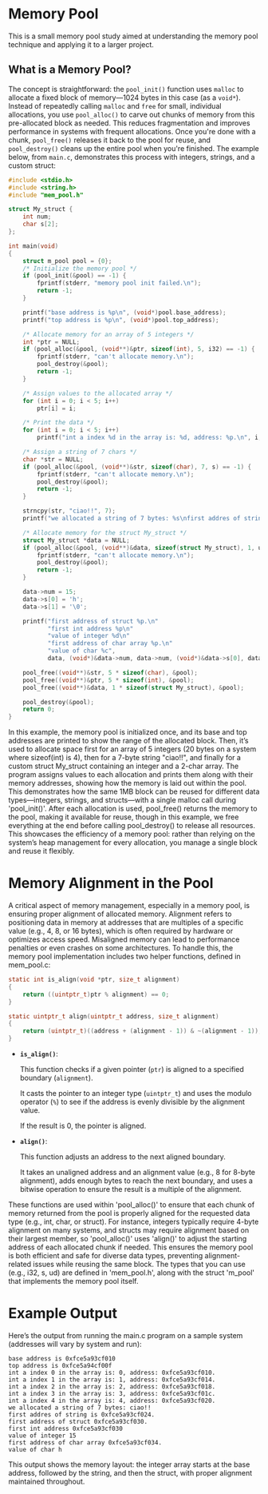 # Memory Pool

This is a small memory pool study aimed at understanding the memory pool technique and applying it to a larger project.

## What is a Memory Pool?

The concept is straightforward: the `pool_init()` function uses `malloc` to allocate a fixed block of memory—1024 bytes in this case (as a `void*`). Instead of repeatedly calling `malloc` and `free` for small, individual allocations, you use `pool_alloc()` to carve out chunks of memory from this pre-allocated block as needed. This reduces fragmentation and improves performance in systems with frequent allocations. Once you're done with a chunk, `pool_free()` releases it back to the pool for reuse, and `pool_destroy()` cleans up the entire pool when you're finished. The example below, from `main.c`, demonstrates this process with integers, strings, and a custom struct:

```c
#include <stdio.h>
#include <string.h>
#include "mem_pool.h"

struct My_struct {
    int num;
    char s[2];
};

int main(void)
{
    struct m_pool pool = {0};
    /* Initialize the memory pool */
    if (pool_init(&pool) == -1) {
        fprintf(stderr, "memory pool init failed.\n");
        return -1;
    }

    printf("base address is %p\n", (void*)pool.base_address);
    printf("top address is %p\n", (void*)pool.top_address);

    /* Allocate memory for an array of 5 integers */
    int *ptr = NULL;
    if (pool_alloc(&pool, (void**)&ptr, sizeof(int), 5, i32) == -1) {
        fprintf(stderr, "can't allocate memory.\n");
        pool_destroy(&pool);
        return -1;
    }

    /* Assign values to the allocated array */
    for (int i = 0; i < 5; i++)
        ptr[i] = i;

    /* Print the data */
    for (int i = 0; i < 5; i++)
        printf("int a index %d in the array is: %d, address: %p.\n", i, ptr[i], (void*)&ptr[i]);

    /* Assign a string of 7 chars */
    char *str = NULL;
    if (pool_alloc(&pool, (void**)&str, sizeof(char), 7, s) == -1) {
        fprintf(stderr, "can't allocate memory.\n");
        pool_destroy(&pool);
        return -1;
    }

    strncpy(str, "ciao!!", 7);
    printf("we allocated a string of 7 bytes: %s\nfirst addres of string is %p.\n", str, (void*)&str[0]); 

    /* Allocate memory for the struct My_struct */
    struct My_struct *data = NULL;
    if (pool_alloc(&pool, (void**)&data, sizeof(struct My_struct), 1, ud) == -1) {
        fprintf(stderr, "can't allocate memory.\n");
        pool_destroy(&pool);
        return -1;
    }

    data->num = 15;
    data->s[0] = 'h';
    data->s[1] = '\0';

    printf("first address of struct %p.\n"
           "first int address %p\n"
           "value of integer %d\n"
           "first address of char array %p.\n"
           "value of char %c",
           data, (void*)&data->num, data->num, (void*)&data->s[0], data->s[0]);

    pool_free((void**)&str, 5 * sizeof(char), &pool);
    pool_free((void**)&ptr, 5 * sizeof(int), &pool);
    pool_free((void**)&data, 1 * sizeof(struct My_struct), &pool);

    pool_destroy(&pool);
    return 0;
}
```

In this example, the memory pool is initialized once, and its base and top addresses are printed to show the range of the allocated block. 
Then, it’s used to allocate space first for an array of 5 integers (20 bytes on a system where sizeof(int) is 4), then for a 7-byte string "ciao!!", and finally for a custom struct My_struct containing an integer and a 2-char array. 
The program assigns values to each allocation and prints them along with their memory addresses, showing how the memory is laid out within the pool. 
This demonstrates how the same 1MB block can be reused for different data types—integers, strings, and structs—with a single malloc call during 'pool_init()'. 
After each allocation is used, pool_free() returns the memory to the pool, making it available for reuse, though in this example, we free everything at the end before calling pool_destroy() to release all resources.
This showcases the efficiency of a memory pool: rather than relying on the system’s heap management for every allocation, you manage a single block and reuse it flexibly.

# Memory Alignment in the Pool
A critical aspect of memory management, especially in a memory pool, is ensuring proper alignment of allocated memory. 
Alignment refers to positioning data in memory at addresses that are multiples of a specific value (e.g., 4, 8, or 16 bytes), which is often required by hardware or optimizes access speed. 
Misaligned memory can lead to performance penalties or even crashes on some architectures. 
To handle this, the memory pool implementation includes two helper functions, defined in mem_pool.c:
```c
static int is_align(void *ptr, size_t alignment)
{
    return ((uintptr_t)ptr % alignment) == 0;
}

static uintptr_t align(uintptr_t address, size_t alignment)
{
    return (uintptr_t)((address + (alignment - 1)) & ~(alignment - 1));
}
```

- **`is_align()`**: 

  This function checks if a given pointer (`ptr`) is aligned to a specified boundary (`alignment`). 

  It casts the pointer to an integer type (`uintptr_t`) and uses the modulo operator (`%`) to see if the address is evenly divisible by the alignment value. 

  If the result is 0, the pointer is aligned.

- **`align()`**: 

  This function adjusts an address to the next aligned boundary. 

  It takes an unaligned address and an alignment value (e.g., 8 for 8-byte alignment), adds enough bytes to reach the next boundary, and uses a bitwise operation to ensure the result is a multiple of the alignment. 


These functions are used within 'pool_alloc()' to ensure that each chunk of memory returned from the pool is properly aligned for the requested data type (e.g., int, char, or struct). 
For instance, integers typically require 4-byte alignment on many systems, and structs may require alignment based on their largest member, so 'pool_alloc()' uses 'align()' to adjust the starting address of each allocated chunk if needed. 
This ensures the memory pool is both efficient and safe for diverse data types, preventing alignment-related issues while reusing the same block.
The types that you can use (e.g., i32, s, ud) are defined in 'mem_pool.h', along with the struct 'm_pool' that implements the memory pool itself.

# Example Output
Here’s the output from running the main.c program on a sample system (addresses will vary by system and run):

```plain text
base address is 0xfce5a93cf010
top address is 0xfce5a94cf00f
int a index 0 in the array is: 0, address: 0xfce5a93cf010.
int a index 1 in the array is: 1, address: 0xfce5a93cf014.
int a index 2 in the array is: 2, address: 0xfce5a93cf018.
int a index 3 in the array is: 3, address: 0xfce5a93cf01c.
int a index 4 in the array is: 4, address: 0xfce5a93cf020.
we allocated a string of 7 bytes: ciao!!
first addres of string is 0xfce5a93cf024.
first address of struct 0xfce5a93cf030.
first int address 0xfce5a93cf030
value of integer 15
first address of char array 0xfce5a93cf034.
value of char h
```

This output shows the memory layout: the integer array starts at the base address, followed by the string, and then the struct, with proper alignment maintained throughout.



